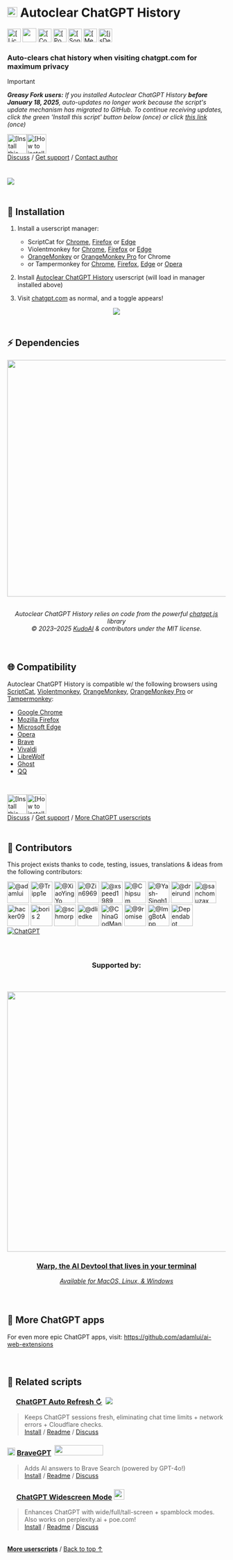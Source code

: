 <a id="top"></a>

# <picture><source type="image/png" media="(prefers-color-scheme: dark)" srcset="https://assets.autoclearchatgpt.com/images/icons/openai/white/icon32.png"><img width=23 src="https://assets.autoclearchatgpt.com/images/icons/openai/black/icon32.png"></picture> Autoclear ChatGPT History

<a href="../LICENSE.md">
    <img height=31 alt="[License: MIT]" src="https://img.shields.io/badge/License-MIT-orange.svg?logo=internetarchive&logoColor=white&labelColor=464646&style=for-the-badge"></a>
<a href="https://github.com/adamlui/autoclear-chatgpt-history/blob/main/greasemonkey/autoclear-chatgpt-history.user.js">
    <img height=32 src="https://img.shields.io/github/size/adamlui/autoclear-chatgpt-history/greasemonkey/autoclear-chatgpt-history.user.js?label=Filesize&logo=databricks&logoColor=white&labelColor=464646&color=ff69b4&style=for-the-badge"></img></a>
<a href="https://www.codefactor.io/repository/github/adamlui/autoclear-chatgpt-history">
    <img height=31 alt="[CodeFactor grade]" src="https://img.shields.io/codefactor/grade/github/adamlui/autoclear-chatgpt-history?label=Code+Quality&logo=codefactor&logoColor=white&labelColor=464646&color=b5fc7b&style=for-the-badge"></a>
<a href="https://github.com/KudoAI/chatgpt.js?utm_source=autoclear_chatgpt_history&utm_content=github_shield">
    <img height=31 alt="[Powered by chatgpt.js]" src="https://img.shields.io/badge/Powered_by-chatgpt.js-black?logo=gamejolt&logoColor=white&labelColor=464646&style=for-the-badge"></a>
<a href="https://sonarcloud.io/component_measures?metric=new_vulnerabilities&id=adamlui_autoclear-chatgpt-history">
    <img height=31 alt="[SonarCloud vulnerabilities]" src="https://img.shields.io/badge/dynamic/json?url=https%3A%2F%2Fsonarcloud.io%2Fapi%2Fmeasures%2Fcomponent%3Fcomponent%3Dadamlui_autoclear-chatgpt-history%26metricKeys%3Dvulnerabilities&query=%24.component.measures.0.value&style=for-the-badge&logo=sonarcloud&logoColor=white&labelColor=464646&label=Vulnerabilities&color=gold"></a>
<a href="https://github.com/awesome-scripts/awesome-userscripts#chatgpt">
    <img height=31 alt="[Mentioned in Awesome]" src="https://img.shields.io/badge/Mentioned_in-Awesome-cb48dc?logo=awesomelists&logoColor=white&labelColor=464646&style=for-the-badge"></a>
<a href="https://www.jsdelivr.com/package/gh/adamlui/autoclear-chatgpt-history?tab=stats">
    <img height=31 alt="[jsDelivr stats]" src="https://img.shields.io/jsdelivr/gh/hm/adamlui/autoclear-chatgpt-history?style=for-the-badge&logo=jsdelivr&logoColor=white&label=jsDelivr%20Requests&labelColor=464646&color=2bbbd8"></a>

### Auto-clears chat history when visiting chatgpt.com for maximum privacy

> [!IMPORTANT]
> _**Greasy Fork users:** If you installed Autoclear ChatGPT History **before January 18, 2025**, auto-updates no longer work because the script's update mechanism has migrated to GitHub. To continue receiving updates, click the green 'Install this script' button below (once) or click [this link](https://gm.autoclearchatgpt.com) (once)_

<a href="https://gm.autoclearchatgpt.com"><img height=45 alt="[Install this script]" src="https://assets.autoclearchatgpt.com/images/buttons/greasy-fork/install-button.svg"></a><a href="#-installation"><img height=45 alt="[How to install]" title="How to install" src="https://assets.autoclearchatgpt.com/images/buttons/greasy-fork/help-button.svg"></a>
<br>
[Discuss](https://github.com/adamlui/autoclear-chatgpt-history/discussions) /
[Get support](https://support.autoclearchatgpt.com) /
[Contact author](https://github.com/adamlui)

#

![](https://assets.autoclearchatgpt.com/images/screenshots/demo.png)
<br>

<img height=6px width="100%" src="https://assets.autoclearchatgpt.com/images/separators/gradient-aqua.png">

## 🚀 Installation

1. Install a userscript manager:
    - ScriptCat for [Chrome](https://chromewebstore.google.com/detail/scriptcat/ndcooeababalnlpkfedmmbbbgkljhpjf), [Firefox](https://addons.mozilla.org/firefox/addon/scriptcat/) or [Edge](https://microsoftedge.microsoft.com/addons/detail/scriptcat/liilgpjgabokdklappibcjfablkpcekh)
    - Violentmonkey for [Chrome](https://chromewebstore.google.com/detail/violentmonkey/jinjaccalgkegednnccohejagnlnfdag), [Firefox](https://addons.mozilla.org/firefox/addon/violentmonkey/) or [Edge](https://microsoftedge.microsoft.com/addons/detail/eeagobfjdenkkddmbclomhiblgggliao)
    - [OrangeMonkey](https://chromewebstore.google.com/detail/orangemonkey/ekmeppjgajofkpiofbebgcbohbmfldaf) or [OrangeMonkey Pro](https://chromewebstore.google.com/detail/orangemonkey-pro/ggdmdoodcfamjggeigifpjfnnjfbland) for Chrome
    - or Tampermonkey for [Chrome](https://chromewebstore.google.com/detail/tampermonkey/dhdgffkkebhmkfjojejmpbldmpobfkfo), [Firefox](https://addons.mozilla.org/firefox/addon/tampermonkey/), [Edge](https://microsoftedge.microsoft.com/addons/detail/tampermonkey/iikmkjmpaadaobahmlepeloendndfphd) or [Opera](https://addons.opera.com/extensions/details/tampermonkey-beta/)

2. Install [Autoclear ChatGPT History](https://gm.autoclearchatgpt.com) userscript (will load in manager installed above)

3. Visit [chatgpt.com](https://chatgpt.com) as normal, and a toggle appears!

<div align="center">

![](https://assets.autoclearchatgpt.com/images/screenshots/sidebar-toggle-on.png)

</div>

<img height=6px width="100%" src="https://assets.autoclearchatgpt.com/images/separators/gradient-aqua.png">

## ⚡ Dependencies

<h6>
<div align="center">

<a href="https://chatgpt.js.org">
    <picture>
        <source type="image/png" media="(prefers-color-scheme: dark)" srcset="https://assets.chatgptjs.org/images/logos/chatgpt.js/with-reflection/darkmode/logo-6014x1334.png?v=8169c77">
        <img width=546 src="https://assets.chatgptjs.org/images/logos/chatgpt.js/with-reflection/lightmode/logo-6014x1334.png?v=8169c77">
    </picture>
</a>
<br><br>

Autoclear ChatGPT History relies on code from the powerful <a href="https://github.com/KudoAI/chatgpt.js">chatgpt.js</a> library
<br>© 2023–2025 <a href="https://www.kudoai.com">KudoAI</a> & contributors under the MIT license.

</div>
</h6>

<img height=6px width="100%" src="https://assets.autoclearchatgpt.com/images/separators/gradient-aqua.png">

## 🌐 Compatibility

Autoclear ChatGPT History is compatible w/ the following browsers using [ScriptCat](https://docs.scriptcat.org), [Violentmonkey](https://violentmonkey.github.io), [OrangeMonkey](https://chromewebstore.google.com/detail/orangemonkey/ekmeppjgajofkpiofbebgcbohbmfldaf), [OrangeMonkey Pro](https://chromewebstore.google.com/detail/orangemonkey-pro/ggdmdoodcfamjggeigifpjfnnjfbland) or [Tampermonkey](https://www.tampermonkey.net):

- [Google Chrome](https://www.chrome.com)
- [Mozilla Firefox](https://www.firefox.com)
- [Microsoft Edge](https://www.microsoft.com/edge)
- [Opera](https://www.opera.com)
- [Brave](https://brave.com)
- [Vivaldi](https://vivaldi.com)
- [LibreWolf](https://librewolf.net)
- [Ghost](https://ghostbrowser.com)
- [QQ](https://browser.qq.com)

<br>

<a href="https://gm.autoclearchatgpt.com"><img height=45 alt="[Install this script]" src="https://assets.autoclearchatgpt.com/images/buttons/greasy-fork/install-button.svg"></a><a href="#-installation"><img height=45 alt="[How to install]" title="How to install" src="https://assets.autoclearchatgpt.com/images/buttons/greasy-fork/help-button.svg"></a>
<br>
[Discuss](https://github.com/adamlui/autoclear-chatgpt-history/discussions) / 
[Get support](https://support.autoclearchatgpt.com) /
[More ChatGPT userscripts](https://github.com/adamlui/userscripts/tree/master/chatgpt)

<img height=6px width="100%" src="https://assets.autoclearchatgpt.com/images/separators/gradient-aqua.png">

## 🧠 Contributors

This project exists thanks to code, testing, issues, translations & ideas from the following contributors:

<a href="https://github.com/adamlui"><img width=50 title="@adamlui" src="https://avatars.githubusercontent.com/u/10906554?first-contrib=2023.02.26"></img></a>
<a href="https://github.com/Tripp1e"><img width=50 title="@Tripp1e" src="https://avatars.githubusercontent.com/u/102437240?first-contrib=2023.02.25-autoclear-idea"></img></a>
<a href="https://github.com/XiaoYingYo"><img width=50 title="@XiaoYingYo" src="https://avatars.githubusercontent.com/u/54934866?first-contrib=2023.03.23-freegpt-support"></img></a>
<a href="https://github.com/Zin6969"><img width=50 title="@Zin6969" src="https://avatars.githubusercontent.com/u/131989355?first-contrib=2023.04.27-doc-translations"></img></a>
<a href="https://github.com/xspeed1989"><img width=50 title="@xspeed1989" src="https://avatars.githubusercontent.com/u/5162926?first-contrib=2023.11.27-ui-change-report"></img></a>
<a href="https://github.com/Chipsum"><img width=50 title="@Chipsum" src="https://avatars.githubusercontent.com/u/37517008?first-contrib=2023.12.05-first-button-bug-report"></img></a>
<a href="https://github.com/Yash-Singh1"><img width=50 title="@Yash-Singh1" src="https://avatars.githubusercontent.com/u/53054099?first-contrib=2023.1.31-added-eslint-plugin-userscripts"></img></a>
<a href="https://github.com/dreirund"><img width=50 title="@dreirund" src="https://avatars.githubusercontent.com/u/1590519?first-contrib=2024.02.16-add-sri-hashes-suggestion"></img></a>
<a href="https://github.com/sanchomuzax"><img width=50 title="@sanchomuzax" src="https://avatars.githubusercontent.com/u/2911588?first-contrib=2023.2.26-truncate-toggle-label-idea"></img></a>
<a href="https://greasyfork.org/users/670188-hacker09"><picture><source type="image/png" media="(prefers-color-scheme: dark)" srcset="https://assets.autoclearchatgpt.com/images/icons/web-stores/greasy-fork/white/icon50.png"><img width=50 src="https://assets.autoclearchatgpt.com/images/icons/web-stores/greasy-fork/black/icon50.png?first-contrib=2023.6.7-toggle-unreliable-alert" title="hacker09"></picture></a>
<a href="https://greasyfork.org/users/9946-boris-2"><picture><source type="image/png" media="(prefers-color-scheme: dark)" srcset="https://assets.autoclearchatgpt.com/images/icons/web-stores/greasy-fork/white/icon50.png"><img width=50 src="https://assets.autoclearchatgpt.com/images/icons/web-stores/greasy-fork/black/icon50.png?first-contrib=2023.6.17-bitdefender-false-positive-alert" title="boris 2"></picture></a>
<a href="https://github.com/schmorp"><img width=50 title="@schmorp" src="https://avatars.githubusercontent.com/u/42950150?first-contrib=2024.8.30-stopped-working-bug-report"></img></a>
<a href="https://github.com/dliedke"><img width=50 title="@dliedke" src="https://avatars.githubusercontent.com/u/16479450?first-contrib=2024.9.3-stopped-working-bug-report-testing"></img></a>
<a href="https://github.com/ChinaGodMan"><img width=50 title="@ChinaGodMan" src="https://avatars.githubusercontent.com/u/96548841?first-contrib=2024.9.7-improved-chinese-msgs"></img></a>
<a href="https://github.com/9romise"><img width=50 title="@9romise" src="https://avatars.githubusercontent.com/u/38204901?first-contrib=2024.12.13-revealed-unneeded-semicolons"></img></a>
<a href="https://github.com/ImgBotApp"><img width=50 title="@ImgBotApp" src="https://avatars.githubusercontent.com/u/31427850"></img></a>
<a href="https://github.com/dependabot"><img width=50 title="Dependabot" src="https://avatars.githubusercontent.com/in/29110"></img></a>
<a href="https://chatgpt.com"><picture><source type="image/png" media="(prefers-color-scheme: dark)" srcset="https://assets.autoclearchatgpt.com/images/icons/chatgpt/black-on-white/icon50.png"><img title="ChatGPT" src="https://assets.autoclearchatgpt.com/images/icons/chatgpt/white-on-gray/icon50.png"></img></picture></a>

<img height=6px width="100%" src="https://assets.autoclearchatgpt.com/images/separators/gradient-aqua.png">

<div id="sponsors" align="center">
<br>

### Supported by:

<div id="warp">
    <br><br>
    <a href="https://www.warp.dev/chatgptjs" target="_blank">
        <img width="600" src="https://assets.chatgptjs.org/images/banners/warp/banner-1500x500.png?v=476e837">
    </a>
    <h3><a href="https://www.warp.dev/chatgptjs" target="_blank">
        Warp, the AI Devtool that lives in your terminal</a></h3>
    <i><a href="https://www.warp.dev/chatgptjs" target="_blank">
        Available for MacOS, Linux, & Windows</a></i>
</div>
<br><br>

</div>

<img height=6px width="100%" src="https://assets.autoclearchatgpt.com/images/separators/gradient-aqua.png">

## 🤖 More ChatGPT apps

For even more epic ChatGPT apps, visit: https://github.com/adamlui/ai-web-extensions
<br><br>

<img height=6px width="100%" src="https://assets.autoclearchatgpt.com/images/separators/gradient-aqua.png">

## 📜 Related scripts

### <picture><source type="image/png" media="(prefers-color-scheme: dark)" srcset="https://assets.chatgptautorefresh.com/images/icons/openai/white/icon16.png"><img width=16 src="https://assets.chatgptautorefresh.com/images/icons/openai/black/icon16.png"></picture> [ChatGPT Auto Refresh ↻](https://chatgptautorefresh.com) &nbsp;<a href="https://github.com/awesome-scripts/awesome-userscripts#chatgpt"><img src="https://assets.chatgptautorefresh.com/images/badges/awesome/badge.svg"></a>

> Keeps ChatGPT sessions fresh, eliminating chat time limits + network errors + Cloudflare checks.
<br>[Install](https://github.com/adamlui/chatgpt-auto-refresh/#-installation) / 
[Readme](https://github.com/adamlui/chatgpt-auto-refresh/#readme) / 
[Discuss](https://github.com/adamlui/chatgpt-auto-refresh/discussions)

### <img src="https://assets.bravegpt.com/images/icons/bravegpt/icon48.png" width=18> [BraveGPT](https://bravegpt.com) &nbsp;<a href="https://www.producthunt.com/posts/bravegpt"><img src="https://api.producthunt.com/widgets/embed-image/v1/featured.svg?post_id=385630&theme=light" width="112" height="24" /></a>

> Adds AI answers to Brave Search (powered by GPT-4o!)
<br>[Install](https://github.com/KudoAI/bravegpt/#-installation) / 
[Readme](https://github.com/KudoAI/bravegpt/#readme) / 
[Discuss](https://github.com/KudoAI/bravegpt/discussions)

### <img width=17 src="https://assets.chatgptwidescreen.com/images/icons/widescreen-robot-emoji/icon32.png"> [ChatGPT Widescreen Mode](https://chatgptwidescreen.com) <img src="https://assets.chatgptwidescreen.com/images/badges/product-hunt/product-of-the-week-2-larger-centered-rounded-light.svg?v=02d9942" width="auto" height="24" />

> Enhances ChatGPT with wide/full/tall-screen + spamblock modes. Also works on perplexity.ai + poe.com!
<br>[Install](https://github.com/adamlui/chatgpt-widescreen/#-installation) / 
[Readme](https://github.com/adamlui/chatgpt-widescreen/#readme) / 
[Discuss](https://github.com/adamlui/chatgpt-widescreen/discussions)

<img height=6px width="100%" src="https://assets.autoclearchatgpt.com/images/separators/gradient-aqua.png">
  
<a href="https://github.com/adamlui/userscripts">**More userscripts**</a> / 
<a href="#top">Back to top ↑</a>
